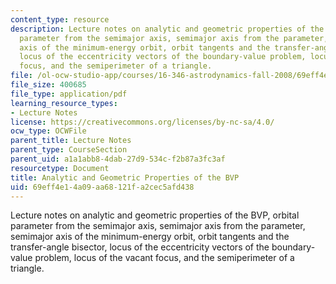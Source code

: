 ```yaml
---
content_type: resource
description: Lecture notes on analytic and geometric properties of the BVP, orbital
  parameter from the semimajor axis, semimajor axis from the parameter, semimajor
  axis of the minimum-energy orbit, orbit tangents and the transfer-angle bisector,
  locus of the eccentricity vectors of the boundary-value problem, locus of the vacant
  focus, and the semiperimeter of a triangle.
file: /ol-ocw-studio-app/courses/16-346-astrodynamics-fall-2008/69eff4e14a09aa68121fa2cec5afd438_lec_08.pdf
file_size: 400685
file_type: application/pdf
learning_resource_types:
- Lecture Notes
license: https://creativecommons.org/licenses/by-nc-sa/4.0/
ocw_type: OCWFile
parent_title: Lecture Notes
parent_type: CourseSection
parent_uid: a1a1abb8-4dab-27d9-534c-f2b87a3fc3af
resourcetype: Document
title: Analytic and Geometric Properties of the BVP
uid: 69eff4e1-4a09-aa68-121f-a2cec5afd438
---
```

Lecture notes on analytic and geometric properties of the BVP, orbital parameter from the semimajor axis, semimajor axis from the parameter, semimajor axis of the minimum-energy orbit, orbit tangents and the transfer-angle bisector, locus of the eccentricity vectors of the boundary-value problem, locus of the vacant focus, and the semiperimeter of a triangle.